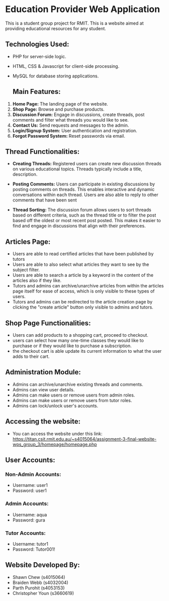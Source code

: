 # Education Provider Web Application

This is a student group project for RMIT. This is a website aimed at providing educational resources for any student.

## Technologies Used:

- PHP for server-side logic.
- HTML, CSS & Javascript for client-side processing.
- MySQL for database storing applications.

  ## Main Features:
1. **Home Page:** The landing page of the website.
2. **Shop Page:** Browse and purchase products.
3. **Discussion Forum:** Engage in discussions, create threads, post comments and filter what threads you would like to see.
4. **Contact Us:** Send requests and messages to the admin.
5. **Login/Signup System:** User authentication and registration.
6. **Forgot Password System:** Reset passwords via email.

## Thread Functionalities:

- **Creating Threads:** Registered users can create new discussion threads on various educational topics. Threads typically include a title, description.

- **Posting Comments:** Users can participate in existing discussions by posting comments on threads. This enables interactive and dynamic conversations within each thread. Users are also able to reply to other comments that have been sent

- **Thread Sorting:** The discussion forum allows users to sort threads based on different criteria, such as the thread title or to filter the post based off the oldest or most recent post posted. This makes it easier to find and engage in discussions that align with their preferences.

## Articles Page: 
- Users are able to read certified articles that have been published by tutors
- Users are able to also select what articles they want to see by the subject filter.
- Users are able to search a article by a keyword in the content of the articles also if they like.
- Tutors and admins can archive/unarchive articles from within the articles page itself for ease of access, which is only visible to these types of users.
- Tutors and admins can be redirected to the article creation page by clicking the "create article" button only visible to admins and tutors.

## Shop Page Functionalities:

- Users can add products to a shopping cart, proceed to checkout.
- users can select how many one-time classes they would like to purchase or if they would like to purchase a subscription.
- the checkout cart is able update its current information to what the user adds to their cart.

## Administration Module:

- Admins can archive/unarchive existing threads and comments.
- Admins can view user details.
- Admins can make users or remove users from admin roles.
- Admins can make users or remove users from tutor roles.
- Admins can lock/unlock user's accounts.




## Accessing the website:
- You can access the website under this link: https://titan.csit.rmit.edu.au/~s4015064/assignment-3-final-website-wps_group_3/homepage/homepage.php

## User Accounts:

### Non-Admin Accounts:
- Username: user1
- Password: user1

### Admin Accounts:
- Username: aqua
- Password: gura

### Tutor Accounts:
- Username: tutor1
- Password: Tutor001!

## Website Developed By:
- Shawn Chew (s4015064)
- Braiden Webb (s4032004)
- Parth Purohit (s4053153)
- Christopher Youn (s3660619)
